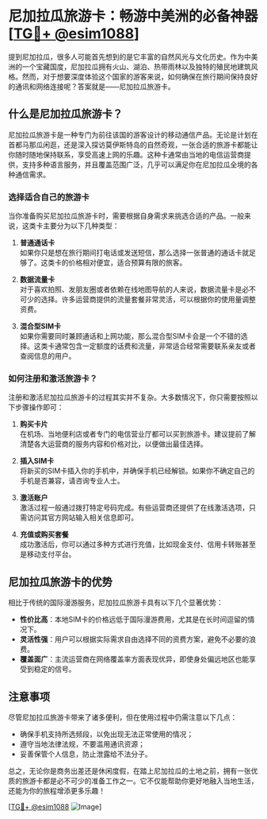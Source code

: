 # 尼加拉瓜旅游卡：畅游中美洲的必备神器[[TG💪+ @esim1088](https://t.me/s/esim1088)]

提到尼加拉瓜，很多人可能首先想到的是它丰富的自然风光与文化历史。作为中美洲的一个宝藏国度，尼加拉瓜拥有火山、湖泊、热带雨林以及独特的殖民地建筑风格。然而，对于想要深度体验这个国家的游客来说，如何确保在旅行期间保持良好的通讯和网络连接呢？答案就是——尼加拉瓜旅游卡。

## 什么是尼加拉瓜旅游卡？

尼加拉瓜旅游卡是一种专门为前往该国的游客设计的移动通信产品。无论是计划在首都马那瓜闲逛，还是深入探访莫伊斯特岛的自然奇观，一张合适的旅游卡都能让你随时随地保持联系，享受高速上网的乐趣。这种卡通常由当地的电信运营商提供，支持多种语言服务，并且覆盖范围广泛，几乎可以满足你在尼加拉瓜全境的各种通信需求。

### 选择适合自己的旅游卡

当你准备购买尼加拉瓜旅游卡时，需要根据自身需求来挑选合适的产品。一般来说，这类卡主要分为以下几种类型：

1. **普通通话卡**  
   如果你只是想在旅行期间打电话或发送短信，那么选择一张普通的通话卡就足够了。这类卡的价格相对便宜，适合预算有限的旅客。

2. **数据流量卡**  
   对于喜欢拍照、发朋友圈或者依赖在线地图导航的人来说，数据流量卡是必不可少的选择。许多运营商提供的流量套餐非常灵活，可以根据你的使用量调整资费。

3. **混合型SIM卡**  
   如果你需要同时兼顾通话和上网功能，那么混合型SIM卡会是一个不错的选择。这类卡通常包含一定额度的话费和流量，非常适合经常需要联系亲友或者查阅信息的用户。

### 如何注册和激活旅游卡？

注册和激活尼加拉瓜旅游卡的过程其实并不复杂。大多数情况下，你只需要按照以下步骤操作即可：

1. **购买卡片**  
   在机场、当地便利店或者专门的电信营业厅都可以买到旅游卡。建议提前了解清楚各大运营商的服务内容和价格对比，以便做出最佳选择。

2. **插入SIM卡**  
   将新买的SIM卡插入你的手机中，并确保手机已经解锁。如果你不确定自己的手机是否兼容，请咨询专业人士。

3. **激活账户**  
   激活过程一般通过拨打特定号码完成。有些运营商还提供了在线激活选项，只需访问其官方网站输入相关信息即可。

4. **充值或购买套餐**  
   成功激活后，你可以通过多种方式进行充值，比如现金支付、信用卡转账甚至是移动支付平台。

## 尼加拉瓜旅游卡的优势

相比于传统的国际漫游服务，尼加拉瓜旅游卡具有以下几个显著优势：

- **性价比高**：本地SIM卡的价格远低于国际漫游费用，尤其是在长时间逗留的情况下。
- **灵活性强**：用户可以根据实际需求自由选择不同的资费方案，避免不必要的浪费。
- **覆盖面广**：主流运营商在网络覆盖率方面表现优异，即使身处偏远地区也能享受到稳定的信号。

## 注意事项

尽管尼加拉瓜旅游卡带来了诸多便利，但在使用过程中仍需注意以下几点：

- 确保手机支持所选频段，以免出现无法正常使用的情况；
- 遵守当地法律法规，不要滥用通讯资源；
- 妥善保管个人信息，防止泄露给不法分子。

总之，无论你是商务出差还是休闲度假，在踏上尼加拉瓜的土地之前，拥有一张优质的旅游卡都是必不可少的准备工作之一。它不仅能帮助你更好地融入当地生活，还能为你的旅程增添更多乐趣！

[[TG💪+ @esim1088](https://t.me/s/esim1088) ![Image](https://i.postimg.cc/4NQfJmqS/Snipaste-2025-05-13-00-14-12.png)]